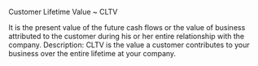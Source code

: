 Customer Lifetime Value ~ CLTV

It is the present value of the future cash flows or the value of business attributed to the customer during his or her entire relationship with the company. Description: CLTV is the value a customer contributes to your business over the entire lifetime at your company.
